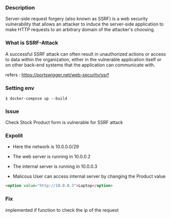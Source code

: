 ### Description

Server-side request forgery (also known as SSRF) is a web security vulnerability that allows an attacker to induce the server-side application to make HTTP requests to an arbitrary domain of the attacker's choosing.

### What is SSRF-Attack

A successful SSRF attack can often result in unauthorized actions or access to data within the organization, either in the vulnerable application itself or on other back-end systems that the application can communicate with.

refers : https://portswigger.net/web-security/ssrf


### Setting env

```$ docker-compose up --build```

### Issue

Check Stock Product form is vulnerable for SSRF attack

### Expolit 

* Here the network is 10.0.0.0/29
* The web server is running in 10.0.0.2
* The internal server is running in 10.0.0.3

* Malicous User can access internal server by changing the Product value 

```html
<option value="http://10.0.0.3">Laptop</option>

```

### Fix 

implemented if function to check the ip of the request
